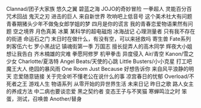 Clannad/团子大家族
悠久之翼
碧蓝之海
JOJO的奇妙冒险
一拳超人
灵能百分百
咒术回战
鬼灭之刃
进击的巨人
来自新世界
吹响吧上低音号
这个美术社大有问题
青春期猪头少年不做兔女郎学姐的梦
四月是你的谎言
我的青春恋爱物语果然有问题
空之境界
月色真美
冰菓
某科学的超电磁炮
冰海战记
心理测量者
只有我不存在的街道
命运石之门
末日时在做什么，有没有空，可以来拯救吗
寄生兽
Fate系列
刺客伍六七
罗小黑战记
镇魂街第一季
万国志
擅长捉弄人的高木同学
辉夜大小姐想让我告白
齐木楠雄的灾难
拳愿阿修罗
机甲拳击
异度侵入
Air/青空
Kanon/雪之少女
Charlotte/夏洛特
Angel Beats/天使的心跳
Little Busters/小小克星
打工吧魔王大人
绝园的暴风雨
One Room
Just Because
好想告诉你
来自风平浪静的明天
恋爱随意链接
关于完全听不懂老公在说什么的事
凉宫春日的忧郁
Overload/不死者之王
游戏人生
物语系列
从零开始的异世界生活
未来日记
昨日之歌
路人女主的养成方法
中二病也要谈恋爱
黑之契约者
变态王子与不笑猫
寒蝉鸣泣之时
笨蛋，测试，召唤兽
Another/替身
